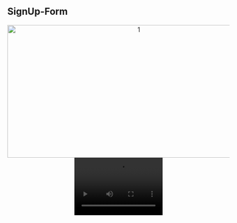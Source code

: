 ## SignUp-Form

<p align="center">
<img height="300px" width="580px" src="https://github.com/siddesh02/SignUp-Form/assets/92852926/9e93e4ac-4228-4ac2-ac73-fee708001661" alt="1"/>

<video src="https://github.com/siddesh02/SignUp-Form/assets/92852926/a3270264-9250-4b33-9623-a3abf6c94514" width="200px" height="130px"/>

